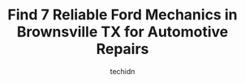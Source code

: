 ---
layout: ampstory
image: https://images.unsplash.com/photo-1575496917055-f23c822796eb?ixlib=rb-4.0.3&ixid=MnwxMjA3fDB8MHxwaG90by1wYWdlfHx8fGVufDB8fHx8&auto=format&fit=crop&w=640&h=853&q=80
author: techidn
featured: false
description: When it comes to maintaining and repairing your vehicle in Brownsville TX, USA, you deserve nothing but the best. Thats why the 7 best Ford Mechanic in the area are here to offer their expe
title: Find 7 Reliable Ford Mechanics in Brownsville TX for Automotive Repairs
cover:
   title: Find 7 Reliable Ford Mechanics in Brownsville TX for Automotive Repairs
   subtitle: Rickpate
   background: https://images.unsplash.com/photo-1575496917055-f23c822796eb?ixlib=rb-4.0.3&ixid=MnwxMjA3fDB8MHxwaG90by1wYWdlfHx8fGVufDB8fHx8&auto=format&fit=crop&w=640&h=853&q=80

pages: 
 - layout: thirds
   top: <h1>#1 Pueblo Tires & Service - Boca Chica Blvd</h1>
   bottom: "<p>Needed the air of my tire replaced with nitrogen since the small tire shop I have gone to for years did not have it.  They recommended me to this store and it did not dis</p>"
   background: https://www.knot35.com/toplist/wp-content/uploads/2023/06/best-ford-mechanic-1-in-brownsville-tx-1685835379.jpeg
   backgroundblur: true
 - layout: thirds
   top: <h1>#2 Fern Automotive Services</h1>
   bottom: "<p>1834 Las Casas St, Brownsville, TX 78520, United States</p>"
   background: https://www.knot35.com/toplist/wp-content/uploads/2023/06/best-ford-mechanic-2-in-brownsville-tx-1685835379.jpeg
   cta:
      link: https://www.knot35.com/toplist/find-7-reliable-ford-mechanics-in-brownsville-tx-for-automotive-repairs/
      text: Find 7 Reliable Ford Mechanics in Brownsville TX for Automotive Repairs
 - layout: thirds
   top: <h1>#3 Big Bobs Garage</h1>
   bottom: "<p>6975 Paredes Line Rd suite e, Brownsville, TX 78526, United States</p>"
   background: https://www.knot35.com/toplist/wp-content/uploads/2023/06/best-ford-mechanic-3-in-brownsville-tx-1685835379.jpeg
   cta:
      link: https://www.knot35.com/toplist/find-7-reliable-ford-mechanics-in-brownsville-tx-for-automotive-repairs/
      text: Find 7 Reliable Ford Mechanics in Brownsville TX for Automotive Repairs
 - layout: thirds
   top: <h1>#4 Boggus Tipton Express Service</h1>
   bottom: "<p>2155 Central Blvd, Brownsville, TX 78520, United States</p>"
   background: https://images.unsplash.com/photo-1462556791646-c201b8241a94?ixlib=rb-4.0.3&ixid=MnwxMjA3fDB8MHxwaG90by1wYWdlfHx8fGVufDB8fHx8&auto=format&fit=crop&w=640&h=853&q=80
   cta:
      link: https://www.knot35.com/toplist/find-7-reliable-ford-mechanics-in-brownsville-tx-for-automotive-repairs/
      text: Find 7 Reliable Ford Mechanics in Brownsville TX for Automotive Repairs
 - layout: thirds
   top: <h1>#5 AUTO TECHNOLOGY</h1>
   bottom: "<p>614 N EXPRESSWAY STE B, Brownsville, TX 78521, United States</p>"
   background: https://images.unsplash.com/photo-1541356665065-22676f35dd40?ixlib=rb-4.0.3&ixid=MnwxMjA3fDB8MHxwaG90by1wYWdlfHx8fGVufDB8fHx8&auto=format&fit=crop&w=640&h=853&q=80
   cta:
      link: https://www.knot35.com/toplist/find-7-reliable-ford-mechanics-in-brownsville-tx-for-automotive-repairs/
      text: Find 7 Reliable Ford Mechanics in Brownsville TX for Automotive Repairs
 - layout: thirds
   top: <h1>#6 Quick Lane at Tipton Motors</h1>
   bottom: "<p>3840 North St, Brownsville, TX 78526, United States</p>"
   background: https://images.unsplash.com/photo-1549241520-425e3dfc01cb?ixlib=rb-4.0.3&ixid=MnwxMjA3fDB8MHxwaG90by1wYWdlfHx8fGVufDB8fHx8&auto=format&fit=crop&w=640&h=853&q=80
   cta:
      link: https://www.knot35.com/toplist/find-7-reliable-ford-mechanics-in-brownsville-tx-for-automotive-repairs/
      text: Find 7 Reliable Ford Mechanics in Brownsville TX for Automotive Repairs
 - layout: thirds
   top: <h1>#7 Guerrero auto service</h1>
   bottom: "<p>3024 International Blvd, Brownsville, TX 78521, United States</p>"
   background: https://images.unsplash.com/photo-1608411404720-c8f0417bcdba?ixlib=rb-4.0.3&ixid=MnwxMjA3fDB8MHxwaG90by1wYWdlfHx8fGVufDB8fHx8&auto=format&fit=crop&w=640&h=853&q=80
   cta:
      link: https://www.knot35.com/toplist/find-7-reliable-ford-mechanics-in-brownsville-tx-for-automotive-repairs/
      text: Find 7 Reliable Ford Mechanics in Brownsville TX for Automotive Repairs
 - layout: thirds
   middle: Continue reading...
   background: https://images.unsplash.com/photo-1604871000636-074fa5117945?ixlib=rb-4.0.3&ixid=MnwxMjA3fDB8MHxwaG90by1wYWdlfHx8fGVufDB8fHx8&auto=format&fit=crop&w=640&h=853&q=80
   cta:
      link: https://www.knot35.com/toplist/find-7-reliable-ford-mechanics-in-brownsville-tx-for-automotive-repairs/
      text: Find 7 Reliable Ford Mechanics in Brownsville TX for Automotive Repairs
      
---